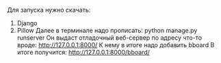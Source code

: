 Для запуска нужно скачать:
1) Django
2) Pillow
Далее в терминале надо прописать:
python manage.py runserver
Он выдаст отладочный веб-сервер по адресу что-то вроде:
http://127.0.0.1:8000/
К нему в итоге надо добавить bboard
В итоге получится:
http://127.0.0.1:8000/bboard/